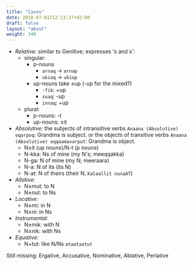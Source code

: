 ```yaml
---
title: "Cases"
date: 2018-07-01T12:13:37+02:00
draft: false
layout: "about"
weight: 340
---
```


* *Relative:* similar to Genitive; expresses 's and s':
  * singular:
      * p-nouns 
          * `arnaq` -> `arnap`
          * `ukioq` -> `ukiup` 
      * up-nouns take ±up (-up for the mixed?)
          * `-fik`: +up
          * `suaq`: -up
          * `innaq`: +up
  * plural:
      * p-nouns: -t
      * up-nouns: ±it
* *Absolutive:* the subjects of intransitive verbs
   `Anaana (Absolutive) oqarpoq`: Grandma is subject.
or the objects of transitive verbs
`Anaana (Absolutive) eqqaamavarput`: Grandma is object.
  * N±it (up nouns)/N-t (p nouns) 
  * N-kka: Ns of mine (my N's; meeqqakka)
  * N-ga: N of mine (my N; meeraara)
  * N-a: N of its (its N)
  * N-at: N of theirs (their N, `Kalaallit nunaAT`)
* *Allative:*
  * N±mut: to N
  * N±nut: to Ns
* *Locative:*
  * N±mi: in N
  * N±ni: in Ns
* *Instrumental:*
  * N±mik: with N
  * N±nik: with Ns
* *Equative:*
  * N+tut: like N/Ns `ataataatut`

Still missing: Ergative, Accusative, Nominative, Ablative, Perlative